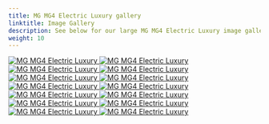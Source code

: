 ```yaml
---
title: MG MG4 Electric Luxury gallery
linktitle: Image Gallery
description: See below for our large MG MG4 Electric Luxury image gallery. Click pictures for high-resolution versions.
weight: 10
---
```

<!-- markdownlint-disable MD033 -->
<div class="pswp-gallery pswp-gallery--single-column" id="my-gallery">
<a href="https://media.evkx.net/multimedia/models/mg/mg4/mg4_electric_luxury/charging_1.jpg"
data-pswp-src="https://media.evkx.net/multimedia/models/mg/mg4/mg4_electric_luxury/charging_1.jpg"
data-pswp-width="3000"
data-pswp-height="2249" 
target="_blank">
<img src="https://media.evkx.net/multimedia/models/mg/mg4/mg4_electric_luxury/charging_1_st.jpg" alt="MG MG4 Electric Luxury" />
</a>
<a href="https://media.evkx.net/multimedia/models/mg/mg4/mg4_electric_luxury/charging_2.jpg"
data-pswp-src="https://media.evkx.net/multimedia/models/mg/mg4/mg4_electric_luxury/charging_2.jpg"
data-pswp-width="3000"
data-pswp-height="2001" 
target="_blank">
<img src="https://media.evkx.net/multimedia/models/mg/mg4/mg4_electric_luxury/charging_2_st.jpg" alt="MG MG4 Electric Luxury" />
</a>
<a href="https://media.evkx.net/multimedia/models/mg/mg4/mg4_electric_luxury/exterior_1.jpg"
data-pswp-src="https://media.evkx.net/multimedia/models/mg/mg4/mg4_electric_luxury/exterior_1.jpg"
data-pswp-width="3000"
data-pswp-height="2001" 
target="_blank">
<img src="https://media.evkx.net/multimedia/models/mg/mg4/mg4_electric_luxury/exterior_1_st.jpg" alt="MG MG4 Electric Luxury" />
</a>
<a href="https://media.evkx.net/multimedia/models/mg/mg4/mg4_electric_luxury/exterior_2.jpg"
data-pswp-src="https://media.evkx.net/multimedia/models/mg/mg4/mg4_electric_luxury/exterior_2.jpg"
data-pswp-width="3000"
data-pswp-height="2001" 
target="_blank">
<img src="https://media.evkx.net/multimedia/models/mg/mg4/mg4_electric_luxury/exterior_2_st.jpg" alt="MG MG4 Electric Luxury" />
</a>
<a href="https://media.evkx.net/multimedia/models/mg/mg4/mg4_electric_luxury/frontseats_1.jpg"
data-pswp-src="https://media.evkx.net/multimedia/models/mg/mg4/mg4_electric_luxury/frontseats_1.jpg"
data-pswp-width="3000"
data-pswp-height="2000" 
target="_blank">
<img src="https://media.evkx.net/multimedia/models/mg/mg4/mg4_electric_luxury/frontseats_1_st.jpg" alt="MG MG4 Electric Luxury" />
</a>
<a href="https://media.evkx.net/multimedia/models/mg/mg4/mg4_electric_luxury/headlights_1.jpg"
data-pswp-src="https://media.evkx.net/multimedia/models/mg/mg4/mg4_electric_luxury/headlights_1.jpg"
data-pswp-width="3000"
data-pswp-height="2000" 
target="_blank">
<img src="https://media.evkx.net/multimedia/models/mg/mg4/mg4_electric_luxury/headlights_1_st.jpg" alt="MG MG4 Electric Luxury" />
</a>
<a href="https://media.evkx.net/multimedia/models/mg/mg4/mg4_electric_luxury/interior_1.jpg"
data-pswp-src="https://media.evkx.net/multimedia/models/mg/mg4/mg4_electric_luxury/interior_1.jpg"
data-pswp-width="3000"
data-pswp-height="1687" 
target="_blank">
<img src="https://media.evkx.net/multimedia/models/mg/mg4/mg4_electric_luxury/interior_1_st.jpg" alt="MG MG4 Electric Luxury" />
</a>
<a href="https://media.evkx.net/multimedia/models/mg/mg4/mg4_electric_luxury/interior_2.jpg"
data-pswp-src="https://media.evkx.net/multimedia/models/mg/mg4/mg4_electric_luxury/interior_2.jpg"
data-pswp-width="3000"
data-pswp-height="1687" 
target="_blank">
<img src="https://media.evkx.net/multimedia/models/mg/mg4/mg4_electric_luxury/interior_2_st.jpg" alt="MG MG4 Electric Luxury" />
</a>
<a href="https://media.evkx.net/multimedia/models/mg/mg4/mg4_electric_luxury/main_1.jpg"
data-pswp-src="https://media.evkx.net/multimedia/models/mg/mg4/mg4_electric_luxury/main_1.jpg"
data-pswp-width="3000"
data-pswp-height="2249" 
target="_blank">
<img src="https://media.evkx.net/multimedia/models/mg/mg4/mg4_electric_luxury/main_1_st.jpg" alt="MG MG4 Electric Luxury" />
</a>
<a href="https://media.evkx.net/multimedia/models/mg/mg4/mg4_electric_luxury/rearlights_1.jpg"
data-pswp-src="https://media.evkx.net/multimedia/models/mg/mg4/mg4_electric_luxury/rearlights_1.jpg"
data-pswp-width="3000"
data-pswp-height="2000" 
target="_blank">
<img src="https://media.evkx.net/multimedia/models/mg/mg4/mg4_electric_luxury/rearlights_1_st.jpg" alt="MG MG4 Electric Luxury" />
</a>
<a href="https://media.evkx.net/multimedia/models/mg/mg4/mg4_electric_luxury/screens_1.jpg"
data-pswp-src="https://media.evkx.net/multimedia/models/mg/mg4/mg4_electric_luxury/screens_1.jpg"
data-pswp-width="3000"
data-pswp-height="2001" 
target="_blank">
<img src="https://media.evkx.net/multimedia/models/mg/mg4/mg4_electric_luxury/screens_1_st.jpg" alt="MG MG4 Electric Luxury" />
</a>
<a href="https://media.evkx.net/multimedia/models/mg/mg4/mg4_electric_luxury/screens_2.jpg"
data-pswp-src="https://media.evkx.net/multimedia/models/mg/mg4/mg4_electric_luxury/screens_2.jpg"
data-pswp-width="3000"
data-pswp-height="2001" 
target="_blank">
<img src="https://media.evkx.net/multimedia/models/mg/mg4/mg4_electric_luxury/screens_2_st.jpg" alt="MG MG4 Electric Luxury" />
</a>
<a href="https://media.evkx.net/multimedia/models/mg/mg4/mg4_electric_luxury/secondrowseats_1.jpg"
data-pswp-src="https://media.evkx.net/multimedia/models/mg/mg4/mg4_electric_luxury/secondrowseats_1.jpg"
data-pswp-width="3000"
data-pswp-height="2001" 
target="_blank">
<img src="https://media.evkx.net/multimedia/models/mg/mg4/mg4_electric_luxury/secondrowseats_1_st.jpg" alt="MG MG4 Electric Luxury" />
</a>
<a href="https://media.evkx.net/multimedia/models/mg/mg4/mg4_electric_luxury/trunk_1.jpg"
data-pswp-src="https://media.evkx.net/multimedia/models/mg/mg4/mg4_electric_luxury/trunk_1.jpg"
data-pswp-width="3000"
data-pswp-height="2001" 
target="_blank">
<img src="https://media.evkx.net/multimedia/models/mg/mg4/mg4_electric_luxury/trunk_1_st.jpg" alt="MG MG4 Electric Luxury" />
</a>
</div>
<script type="module">
  import PhotoSwipeLightbox from '/js/photoswipe-lightbox.esm.js';
    const lightbox = new PhotoSwipeLightbox({
       gallery: '#my-gallery',
        children: 'a',
        pswpModule: () => import('/js/photoswipe.esm.js')
    });
lightbox.init();
</script>
